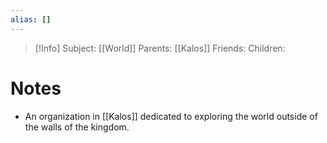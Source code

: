 ```yaml
---
alias: []
---
```

> [!Info]
> Subject: [[World]]
> Parents: [[Kalos]]
> Friends: 
> Children: 


# Notes
- An organization in [[Kalos]] dedicated to exploring the world outside of the walls of the kingdom.
